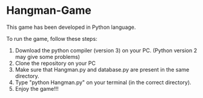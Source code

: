 # Hangman-Game

This game has been developed in Python language.

To run the game, follow these steps: 

1. Download the python compiler (version 3) on your PC. (Python version 2 may give some problems) 
1. Clone the repository on your PC 
2. Make sure that Hangman.py and database.py are present in the same directory.
3. Type "python Hangman.py" on your terminal (in the correct directory).
4. Enjoy the game!!!
